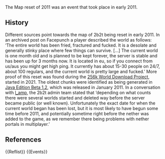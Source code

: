 The Map reset of 2011 was an event that took place in early 2011.

## History
Different sources point towards the map of 2b2t being reset in early 2011. In an archived post on Facepunch a player described the world as follows: ‘The entire world has been fried, fractured and fucked. It is a desolate and generally stinky place where few things can survive. […] The current world is one month old and is planned to be kept forever, the server is stable and has been up for 3 months now. It is located in eu, so if you connect from us/aus you might get high ping. It currently has about 15-30 people on 24/7, about 100 regulars, and the current world is pretty large and fucked.’ More proof of this reset was found during the [256k World Download Project](https://2b2t.miraheze.org/wiki/256k_World_Download_Project), started in 2021. The oldest chunks were identified as being generated in [Java Edition Beta 1.2](https://2b2t.miraheze.org/wiki/Java_Edition_Beta_1.2), which was released in January 2011. In a conversation with [l_amp](https://2b2t.miraheze.org/wiki/l_amp), the 2b2t admin team stated that ‘depending on what counts there were several worlds started and deleted way before the server became public (or well known). Unfortunately the exact date for when the current world began has been lost, but it is most likely to have begun some time before 2011, and potentially sometime right before the nether was added to the game, as we remember there being problems with nether portals in multiplayer.’

## References
{{Reflist}}
{{Events}}